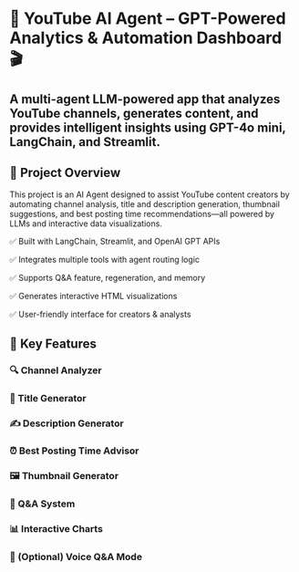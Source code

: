 # 🤖 YouTube AI Agent – GPT-Powered Analytics & Automation Dashboard 🎬

## A multi-agent LLM-powered app that analyzes YouTube channels, generates content, and provides intelligent insights using GPT-4o mini, LangChain, and Streamlit.

## 🚀 Project Overview
This project is an AI Agent designed to assist YouTube content creators by automating channel analysis, title and description generation, thumbnail suggestions, and best posting time recommendations—all powered by LLMs and interactive data visualizations.

✅ Built with LangChain, Streamlit, and OpenAI GPT APIs

✅ Integrates multiple tools with agent routing logic

✅ Supports Q&A feature, regeneration, and memory

✅ Generates interactive HTML visualizations

✅ User-friendly interface for creators & analysts


## 🧠 Key Features

### 🔍 Channel Analyzer
### 📝 Title Generator
### ✍️ Description Generator
### ⏰ Best Posting Time Advisor
### 🖼️ Thumbnail Generator
### 💬 Q&A System
### 📊 Interactive Charts
### 🎤 (Optional) Voice Q&A Mode

